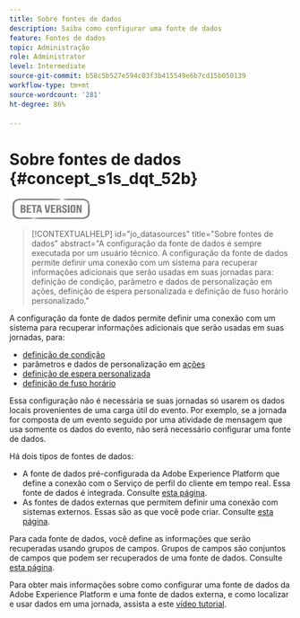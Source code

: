 ```yaml
---
title: Sobre fontes de dados
description: Saiba como configurar uma fonte de dados
feature: Fontes de dados
topic: Administração
role: Administrator
level: Intermediate
source-git-commit: b58c5b527e594c03f3b415549e6b7cd15b050139
workflow-type: tm+mt
source-wordcount: '281'
ht-degree: 86%

---
```


# Sobre fontes de dados {#concept_s1s_dqt_52b}

![](../assets/do-not-localize/badge.png)

>[!CONTEXTUALHELP]
>id="jo_datasources"
>title="Sobre fontes de dados"
>abstract="A configuração da fonte de dados é sempre executada por um usuário técnico. A configuração da fonte de dados permite definir uma conexão com um sistema para recuperar informações adicionais que serão usadas em suas jornadas para: definição de condição, parâmetro e dados de personalização em ações, definição de espera personalizada e definição de fuso horário personalizado."

A configuração da fonte de dados permite definir uma conexão com um sistema para recuperar informações adicionais que serão usadas em suas jornadas, para:

* [definição de condição](../building-journeys/condition-activity.md)
* parâmetros e dados de personalização em [ações](../action/action.md)
* [definição de espera personalizada](../building-journeys/wait-activity.md#custom)
* [definição de fuso horário](../building-journeys/timezone-management.md)

Essa configuração não é necessária se suas jornadas só usarem os dados locais provenientes de uma carga útil do evento. Por exemplo, se a jornada for composta de um evento seguido por uma atividade de mensagem que usa somente os dados do evento, não será necessário configurar uma fonte de dados.

Há dois tipos de fontes de dados:

* A fonte de dados pré-configurada da Adobe Experience Platform que define a conexão com o Serviço de perfil do cliente em tempo real. Essa fonte de dados é integrada. Consulte [esta página](../datasource/adobe-experience-platform-data-source.md).
* As fontes de dados externas que permitem definir uma conexão com sistemas externos. Essas são as que você pode criar. Consulte [esta página](../datasource/external-data-sources.md).

Para cada fonte de dados, você define as informações que serão recuperadas usando grupos de campos. Grupos de campos são conjuntos de campos que podem ser recuperados de uma fonte de dados. Consulte [esta página](../datasource/configure-data-sources.md#define-field-groups).

Para obter mais informações sobre como configurar uma fonte de dados da Adobe Experience Platform e uma fonte de dados externa, e como localizar e usar dados em uma jornada, assista a este [vídeo tutorial](https://experienceleague.adobe.com/docs/journey-orchestration-learn/tutorials/configure-data-sources.html).
